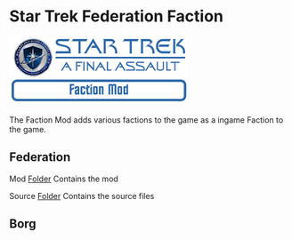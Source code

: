 # Star Trek Federation Faction
![Logo](.images/Faction-Banner.png)

The Faction Mod adds various factions to the game as a ingame Faction to the game.

## Federation
Mod [Folder](https://github.com/ST-AFA/Factions/tree/main/Federation/mod)
Contains the mod

Source [Folder](https://github.com/ST-AFA/Factions/tree/main/Federation/source)
Contains the source files

## Borg
